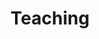 ---
title: Teaching
summary: My courses
type: landing

design:
  # Default section spacing
  spacing: "6rem"

sections:
  - block: markdown
    content:
      title: 'Teaching'
      subtitle: ''
      text: |-
        During my PhD, I've teached for 2 courses at Montpellier University in the Biology and Ecology department. 
        ## Undergrade
        I've teached for the course called *Quantification de l'Aléa* which aims to teach inferential statistic and how to manage basic data. The scope of the course is to study theory behind statistical tests and then apply them using R. The students learn how to conduct a statistical analysis with analyzing the caveats of the test and all parameters. 

        Here is a list of Statistical Parametric and Non Parametric Test seen during the course:
        
        - Student
        - Shapiro
        - Fisher
        - Wilcoxon Mann-Whitney
        - Chi-Square
        - Pearson Correlation

        ## Master degree

        I've teached for the course at the beginning of the degree to learn the basis from previous years that might have not been seen for some students coming from other universities.
    design:
      columns: '1'
---
